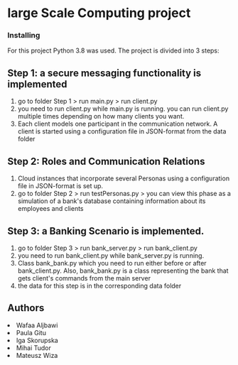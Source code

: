 # large Scale Computing project

### Installing
For this project Python 3.8 was used. The project is divided into 3 steps: 
## Step 1:  a secure messaging functionality is implemented
  1. go to folder Step 1 > run main.py > run client.py 
  2. you need to run client.py while main.py is running. you can run client.py multiple times depending on how many clients you want. 
  3. Each client models one participant in the communication network.  A client is started using a configuration file in JSON-format from the data folder
  
## Step 2:  Roles and Communication Relations
  1. Cloud instances that incorporate several Personas using a configuration file in JSON-format is set up.
  2. go to folder Step 2 > run testPersonas.py > you can view this phase as a simulation of a bank's database containing information about its employees and clients
## Step 3: a Banking Scenario is implemented.
  1. go to folder Step 3 > run bank_server.py > run bank_client.py 
  2. you need to run bank_client.py while bank_server.py is running.
  3. Class bank_bank.py which you need to run either before or after bank_client.py. Also, bank_bank.py is a class representing the bank that gets client's commands    from the main server
  4. the data for this step is in the corresponding data folder


## Authors

<li>Wafaa Aljbawi</li>
<li>Paula Gitu</li>
<li>Iga Skorupska</li>
<li>Mihai Tudor</li>
<li>Mateusz Wiza</li>

